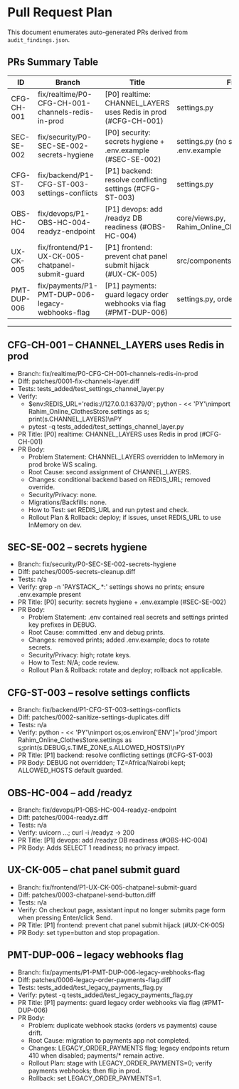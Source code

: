 # Pull Request Plan

This document enumerates auto-generated PRs derived from `audit_findings.json`.

## PRs Summary Table

| ID | Branch | Title | Files | Tests |
|---|---|---|---|---|
| CFG-CH-001 | fix/realtime/P0-CFG-CH-001-channels-redis-in-prod | [P0] realtime: CHANNEL_LAYERS uses Redis in prod (#CFG-CH-001) | settings.py | tests_added/test_settings_channel_layer.py |
| SEC-SE-002 | fix/security/P0-SEC-SE-002-secrets-hygiene | [P0] security: secrets hygiene + .env.example (#SEC-SE-002) | settings.py (no secret prints), .env.example | — |
| CFG-ST-003 | fix/backend/P1-CFG-ST-003-settings-conflicts | [P1] backend: resolve conflicting settings (#CFG-ST-003) | settings.py | — |
| OBS-HC-004 | fix/devops/P1-OBS-HC-004-readyz-endpoint | [P1] devops: add /readyz DB readiness (#OBS-HC-004) | core/views.py, Rahim_Online_ClothesStore/urls.py | — |
| UX-CK-005 | fix/frontend/P1-UX-CK-005-chatpanel-submit-guard | [P1] frontend: prevent chat panel submit hijack (#UX-CK-005) | src/components/ChatPanel.vue | — |
| PMT-DUP-006 | fix/payments/P1-PMT-DUP-006-legacy-webhooks-flag | [P1] payments: guard legacy order webhooks via flag (#PMT-DUP-006) | settings.py, orders/views.py | tests_added/test_legacy_payments_flag.py |

---

## CFG-CH-001 – CHANNEL_LAYERS uses Redis in prod

- Branch: fix/realtime/P0-CFG-CH-001-channels-redis-in-prod
- Diff: patches/0001-fix-channels-layer.diff
- Tests: tests_added/test_settings_channel_layer.py
- Verify:
  - $env:REDIS_URL='redis://127.0.0.1:6379/0'; python - << 'PY'\nimport Rahim_Online_ClothesStore.settings as s; print(s.CHANNEL_LAYERS)\nPY
  - pytest -q tests_added/test_settings_channel_layer.py
- PR Title: [P0] realtime: CHANNEL_LAYERS uses Redis in prod (#CFG-CH-001)
- PR Body:
  - Problem Statement: CHANNEL_LAYERS overridden to InMemory in prod broke WS scaling.
  - Root Cause: second assignment of CHANNEL_LAYERS.
  - Changes: conditional backend based on REDIS_URL; removed override.
  - Security/Privacy: none.
  - Migrations/Backfills: none.
  - How to Test: set REDIS_URL and run pytest and check.
  - Rollout Plan & Rollback: deploy; if issues, unset REDIS_URL to use InMemory on dev.

## SEC-SE-002 – secrets hygiene

- Branch: fix/security/P0-SEC-SE-002-secrets-hygiene
- Diff: patches/0005-secrets-cleanup.diff
- Tests: n/a
- Verify: grep -n 'PAYSTACK_.*:' settings shows no prints; ensure .env.example present
- PR Title: [P0] security: secrets hygiene + .env.example (#SEC-SE-002)
- PR Body:
  - Problem Statement: .env contained real secrets and settings printed key prefixes in DEBUG.
  - Root Cause: committed .env and debug prints.
  - Changes: removed prints; added .env.example; docs to rotate secrets.
  - Security/Privacy: high; rotate keys.
  - How to Test: N/A; code review.
  - Rollout Plan & Rollback: rotate and deploy; rollback not applicable.

## CFG-ST-003 – resolve settings conflicts

- Branch: fix/backend/P1-CFG-ST-003-settings-conflicts
- Diff: patches/0002-sanitize-settings-duplicates.diff
- Tests: n/a
- Verify: python - << 'PY'\nimport os;os.environ['ENV']='prod';import Rahim_Online_ClothesStore.settings as s;print(s.DEBUG,s.TIME_ZONE,s.ALLOWED_HOSTS)\nPY
- PR Title: [P1] backend: resolve conflicting settings (#CFG-ST-003)
- PR Body: DEBUG not overridden; TZ=Africa/Nairobi kept; ALLOWED_HOSTS default guarded.

## OBS-HC-004 – add /readyz

- Branch: fix/devops/P1-OBS-HC-004-readyz-endpoint
- Diff: patches/0004-readyz.diff
- Tests: n/a
- Verify: uvicorn …; curl -i /readyz -> 200
- PR Title: [P1] devops: add /readyz DB readiness (#OBS-HC-004)
- PR Body: Adds SELECT 1 readiness; no privacy impact.

## UX-CK-005 – chat panel submit guard

- Branch: fix/frontend/P1-UX-CK-005-chatpanel-submit-guard
- Diff: patches/0003-chatpanel-send-button.diff
- Tests: n/a
- Verify: On checkout page, assistant input no longer submits page form when pressing Enter/click Send.
- PR Title: [P1] frontend: prevent chat panel submit hijack (#UX-CK-005)
- PR Body: set type=button and stop propagation.

## PMT-DUP-006 – legacy webhooks flag

- Branch: fix/payments/P1-PMT-DUP-006-legacy-webhooks-flag
- Diff: patches/0006-legacy-order-payments-flag.diff
- Tests: tests_added/test_legacy_payments_flag.py
- Verify: pytest -q tests_added/test_legacy_payments_flag.py
- PR Title: [P1] payments: guard legacy order webhooks via flag (#PMT-DUP-006)
- PR Body:
  - Problem: duplicate webhook stacks (orders vs payments) cause drift.
  - Root Cause: migration to payments app not completed.
  - Changes: LEGACY_ORDER_PAYMENTS flag; legacy endpoints return 410 when disabled; payments/* remain active.
  - Rollout Plan: stage with LEGACY_ORDER_PAYMENTS=0; verify payments webhooks; then flip in prod.
  - Rollback: set LEGACY_ORDER_PAYMENTS=1.

